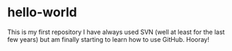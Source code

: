 # hello-world
This is my first repository
I have always used SVN (well at least for the last few years) but am finally starting to learn how to use GitHub.  Hooray!
